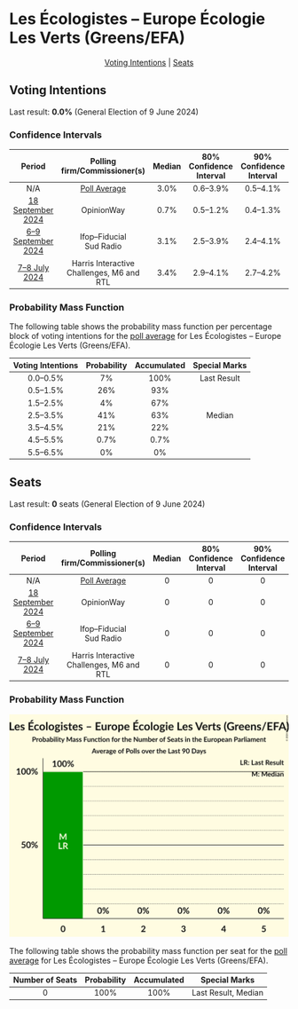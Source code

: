 # Les Écologistes – Europe Écologie Les Verts (Greens/EFA)

<p align="center"><a href="#voting-intentions">Voting Intentions</a> | <a href="#seats">Seats</a></p>

## Voting Intentions

Last result: **0.0%** (General Election of 9 June 2024)

### Confidence Intervals

| Period     | Polling firm/Commissioner(s) | Median | 80% Confidence Interval | 90% Confidence Interval | 95% Confidence Interval | 99% Confidence Interval |
|:----------:|:----------------:|:-----------:|:-----------------------:|:-----------------------:|:-----------------------:|:-----------------------:|
| N/A | [Poll Average](average.html) | 3.0% | 0.6–3.9% | 0.5–4.1% | 0.4–4.3% | 0.3–4.6% |
| [18 September 2024](2024-09-18-OpinionWay.html) | OpinionWay | 0.7% | 0.5–1.2% | 0.4–1.3% | 0.3–1.4% | 0.2–1.7% |
| [6–9 September 2024](2024-09-09-Ifop–Fiducial.html) | Ifop–Fiducial <br> Sud Radio | 3.1% | 2.5–3.9% | 2.4–4.1% | 2.2–4.3% | 2.0–4.7% |
| [7–8 July 2024](2024-07-08-HarrisInteractive.html) | Harris Interactive <br> Challenges, M6 and RTL | 3.4% | 2.9–4.1% | 2.7–4.2% | 2.6–4.4% | 2.4–4.7% |

### Probability Mass Function

The following table shows the probability mass function per percentage block of voting intentions for the [poll average](average.html) for Les Écologistes – Europe Écologie Les Verts (Greens/EFA).

| Voting Intentions | Probability | Accumulated | Special Marks |
|:-----------------:|:-----------:|:-----------:|:-------------:|
| 0.0–0.5% | 7% | 100% | Last Result |
| 0.5–1.5% | 26% | 93% |  |
| 1.5–2.5% | 4% | 67% |  |
| 2.5–3.5% | 41% | 63% | Median |
| 3.5–4.5% | 21% | 22% |  |
| 4.5–5.5% | 0.7% | 0.7% |  |
| 5.5–6.5% | 0% | 0% |  |


## Seats

Last result: **0** seats (General Election of 9 June 2024)

### Confidence Intervals

| Period     | Polling firm/Commissioner(s) | Median | 80% Confidence Interval | 90% Confidence Interval | 95% Confidence Interval | 99% Confidence Interval |
|:----------:|:----------------:|:------:|:-----------------------:|:-----------------------:|:-----------------------:|:-----------------------:|
| N/A | [Poll Average](average.html) | 0 | 0 | 0 | 0 | 0 |
| [18 September 2024](2024-09-18-OpinionWay.html) | OpinionWay | 0 | 0 | 0 | 0 | 0 |
| [6–9 September 2024](2024-09-09-Ifop–Fiducial.html) | Ifop–Fiducial <br> Sud Radio | 0 | 0 | 0 | 0 | 0 |
| [7–8 July 2024](2024-07-08-HarrisInteractive.html) | Harris Interactive <br> Challenges, M6 and RTL | 0 | 0 | 0 | 0 | 0 |

### Probability Mass Function

![Graph with seats probability mass function not yet produced](average-seats-pmf-lesécologistes–europeécologielesvertsgreensefa.png "Seats Probability Mass Function")

The following table shows the probability mass function per seat for the [poll average](average.html) for Les Écologistes – Europe Écologie Les Verts (Greens/EFA).

| Number of Seats | Probability | Accumulated | Special Marks |
|:---------------:|:-----------:|:-----------:|:-------------:|
| 0 | 100% | 100% | Last Result, Median |


